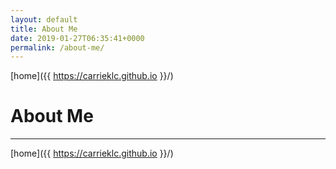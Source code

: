```yaml
---
layout: default
title: About Me
date: 2019-01-27T06:35:41+0000
permalink: /about-me/
---
```

[home]({{ https://carrieklc.github.io }}/)

# About Me
---


[home]({{ https://carrieklc.github.io }}/)
